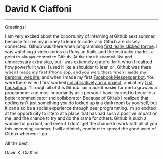 # David K Ciaffoni 

--- 

Greetings! 

I am very excited about the opportunity of interning at Github next summer, because for me my journey to learn to code, and Github are closely connected. Github was there when programming [first really clicked for me](https://github.com/davidkc0/tapedec). I was watching a video series on Ruby on Rails, and the instructor made it a point to always commit to Github. At the time it seemed like and unnecessary extra step, but I was extremely grateful for it when I realized how powerful it was. I used it like a shoulder to lean on.  Github was there when I made my [first iPhone app](https://github.com/davidkc0/Simple-Tipper), and you were there when I made my [personal website](https://github.com/davidkc0/personal_site), and when I made my first [Facebook Messenger bot](https://github.com/davidkc0/JeannieBot). You were there when I first worked [collaboratively on a project](https://github.com/davidkc0/tapedek-), and at my [first hackathon](https://github.com/terell-brown/android-check-yo-self). Through all of this Github has made it easier for me to grow as a programmer and most importantly as a person. I have learned to become a better communicator and collaborator. Because of Github I realized that coding isn't just something you  do locked up in a dark room by yourself, but it can also be a social experience through peer programming. Im so excited at the opportunity to intern at a place that has had such a positive impact on me, and the chance to try and do the same for others. Github is such a wonderful product, and even if I don't get the chance to work with all of you this upcoming summer, I will definitely continue to spread the good word of Github wherever I go.

All the best, 

David K. Ciaffoni

